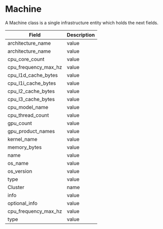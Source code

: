 # Machine

A Machine class is a single infrastructure entity which holds the next fields.

Field | Description |
--- | --- | 
architecture_name | value |
architecture_name | value |
cpu_core_count | value |
cpu_frequency_max_hz | value |
cpu_l1d_cache_bytes | value |
cpu_l1i_cache_bytes | value |
cpu_l2_cache_bytes | value |
cpu_l3_cache_bytes | value|
cpu_model_name | value |
cpu_thread_count | value |
gpu_count | value |
gpu_product_names | value |
kernel_name | value |
memory_bytes | value |
name | value|
os_name | value |
os_version | value|
type | value|
Cluster | name | value |
info | value |
optional_info | value |
cpu_frequency_max_hz | value |
type | value |
